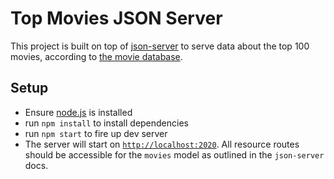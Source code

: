 # Top Movies JSON Server
This project is built on top of	[json-server]() to serve data about the top 100 movies, according to [the movie database]().

## Setup
- Ensure [node.js](https://nodejs.org/) is installed
- run `npm install` to install dependencies
- run `npm start` to fire up dev server
- The server will start on [`http://localhost:2020`](http://localhost:2020). All resource routes should be accessible for the `movies` model as outlined in the `json-server` docs.
